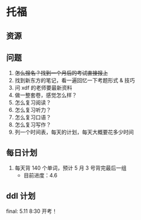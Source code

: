 # 托福

## 资源



## 问题

1. ~~怎么报名？找到一个月后的考试直接报上~~
2. 找到新东方的笔记，看一遍回忆一下考题形式 & 技巧
2. 问 xdf 的老师要最新资料
3. 做一整套卷，感觉怎么样？
4. 怎么复习阅读？
5. 怎么复习听力？
6. 怎么复习口语？
7. 怎么复习写作？
8. 列一个时间表，每天的计划，每天大概要花多少时间

## 每日计划

1. 每天背 140 个单词，预计 5 月 3 号背完最后一组
    - 目前进度：4.6

## ddl 计划

final: 5.11 8:30 开考！